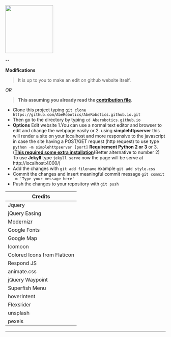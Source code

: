 

<img src="http://aberobotics.github.io/images/ARR Logo.png" width="150"/>

--

**Modifications** 

>It is up to you to make an edit on github website itself.

 _OR_
>**This assuming you already read the [contribution file](https://github.com/AbeRobotics/AbeRobotics.github.io/blob/master/contribute.md)**.

* Clone this project typing ```git clone https://github.com/AbeRobotics/AbeRobotics.github.io.git```
* Then go to the directory by typing ``` cd Aberobotics.github.io ```
* **Options** Edit website 1.You can use a normal text editor and browser to edit and change the webpage easily or 2. using **simplehttpserver** this will render a site on your localhost and more responsive to the javascript in case the site having a POST/GET request (http request) to use type ```python -m simplehttpserver [port]``` **Requirement Python 2 or 3** or 3. ([**This required some extra installation**](https://jekyllrb.com/docs/)(Better alternative to number 2) To use **Jekyll** type  `jekyll serve` now the page will be serve at http://localhost:4000/)
* Add the changes with `git add filename` example `git add style.css`
* Commit the changes and insert meaningful commit message `git commit -m 'Type your message here'`
* Push the changes to your repository with `git push`




Credits | 
--- | 
Jquery |
jQuery Easing|
Modernizr|
Google Fonts|
Google Map|
Icomoon|
Colored Icons from Flaticon|
Respond JS|
animate.css|
jQuery Waypoint|
Superfish Menu|
hoverIntent|
Flexslider |
unsplash|
pexels| 

---
